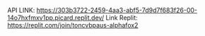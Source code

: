API LINK:
https://303b3722-2459-4aa3-abf5-7d9d7f683f26-00-14o7hxfmxv1pp.picard.replit.dev/
Link Replit:
https://replit.com/join/toncvbpaus-alphafox2

